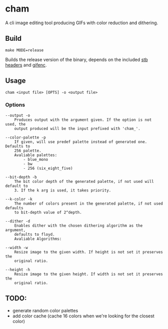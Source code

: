 # cham
A cli image editing tool producing GIFs with color reduction and dithering.

## Build
```
make MODE=release
```
Builds the release version of the binary, depends on the included [stb headers](https://github.com/nothings/stb)
and [gifenc](https://github.com/lecram/gifenc).

## Usage

```
cham <input file> [OPTS] -o <output file>
```

### Options

```
--output -o
    Produces output with the argument given. If the option is not used, the
    output produced will be the input prefixed with 'cham_'.

--color-palette -p
    If given, will use predef palette instead of generated one. Defaults to
    256 palette.
    Avaliable palettes:
        - blue_mono
        - bw
        - 256 (six_eight_five)

--bit-depth -b
    The bit color depth of the generated palette, if not used will default to
    3. If the k arg is used, it takes priority.

--k-color -k
    The number of colors present in the generated palette, if not used defaults
    to bit-depth value of 2^depth.

--dither -d
    Enables dither with the chosen dithering algorithm as the argument,
    defaults to floyd.
    Avaliable Algorithms:

--width -w
    Resize image to the given width. If height is not set it preserves the
    original ratio.

--height -h
    Resize image to the given height. If width is not set it preserves the
    original ratio.
```

## TODO:

- generate random color palettes
- add color cache (cache 16 colors when we're looking for the closest color)
